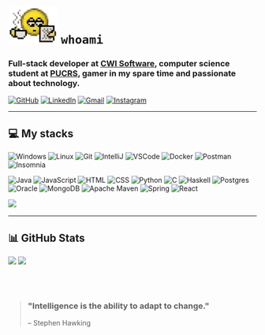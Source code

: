 # <img src="reading-newspaper-drinking-coffee.gif" alt="reading-newspaper-drinking-coffee" width="100px"/> `whoami`

 <!-- 🌐 [My profile](https://cassiano-flores.github.io/cassiano-flores) -->

### Full-stack developer at [CWI Software](https://cwi.com.br/), computer science student at [PUCRS](https://www.pucrs.br/en/the-university/), gamer in my spare time and passionate about technology.

[![GitHub](https://img.shields.io/badge/GitHub-100000?style=for-the-badge&logo=github&logoColor=white)](https://github.com/cassiano-flores) [![LinkedIn](https://img.shields.io/badge/linkedin-%230077B5.svg?style=for-the-badge&logo=linkedin&logoColor=white)](https://www.linkedin.com/in/cassiano-flores) [![Gmail](https://img.shields.io/badge/Gmail-D14836?style=for-the-badge&logo=gmail&logoColor=white)](mailto:cassianolfm@gmail.com) [![Instagram](https://img.shields.io/badge/Instagram-E4405F?style=for-the-badge&logo=instagram&logoColor=white)](https://www.instagram.com/cassianoflm)

---

## 💻 My stacks
![Windows](https://img.shields.io/badge/Windows-0078D6?style=for-the-badge&logo=windows&logoColor=white) ![Linux](https://img.shields.io/badge/Linux-FCC624?style=for-the-badge&logo=linux&logoColor=black) ![Git](https://img.shields.io/badge/GIT-E44C30?style=for-the-badge&logo=git&logoColor=white) ![IntelliJ](https://img.shields.io/badge/IntelliJ_IDEA-000000.svg?style=for-the-badge&logo=intellij-idea&logoColor=white) ![VSCode](https://img.shields.io/badge/VSCode-0078D4?style=for-the-badge&logo=visual%20studio%20code&logoColor=white) ![Docker](https://img.shields.io/badge/docker-%230db7ed.svg?style=for-the-badge&logo=docker&logoColor=white) ![Postman](https://img.shields.io/badge/Postman-FF6C37?style=for-the-badge&logo=Postman&logoColor=white) ![Insomnia](https://img.shields.io/badge/Insomnia-5849be?style=for-the-badge&logo=Insomnia&logoColor=white)

![Java](https://img.shields.io/badge/java-%23ED8B00.svg?style=for-the-badge&logo=java&logoColor=white) ![JavaScript](https://img.shields.io/badge/javascript-%23323330.svg?style=for-the-badge&logo=javascript&logoColor=%23F7DF1E) ![HTML](https://img.shields.io/badge/HTML5-E34F26?style=for-the-badge&logo=html5&logoColor=white) ![CSS](https://img.shields.io/badge/CSS3-1572B6?style=for-the-badge&logo=css3&logoColor=whitee) ![Python](https://img.shields.io/badge/Python-FFD43B?style=for-the-badge&logo=python&logoColor=blue) ![C](https://img.shields.io/badge/C-00599C?style=for-the-badge&logo=c&logoColor=white) ![Haskell](https://img.shields.io/badge/Haskell-5D4F85?style=for-the-badge&logo=haskell&logoColor=white) ![Postgres](https://img.shields.io/badge/postgres-%23316192.svg?style=for-the-badge&logo=postgresql&logoColor=white) ![Oracle](https://img.shields.io/badge/Oracle-F80000?style=for-the-badge&logo=Oracle&logoColor=white) ![MongoDB](https://img.shields.io/badge/MongoDB-%234ea94b.svg?style=for-the-badge&logo=mongodb&logoColor=white) ![Apache Maven](https://img.shields.io/badge/apache_maven-C71A36?style=for-the-badge&logo=apachemaven&logoColor=white) ![Spring](https://img.shields.io/badge/Spring-6DB33F?style=for-the-badge&logo=spring&logoColor=white) ![React](https://img.shields.io/badge/react-%2320232a.svg?style=for-the-badge&logo=react&logoColor=%2361DAFB)

![](https://github-readme-stats.vercel.app/api/top-langs/?username=cassiano-flores&theme=dracula&hide_border=false&include_all_commits=true&count_private=true&layout=compact)  

---

## 📊 GitHub Stats
![](https://github-readme-stats-git-masterrstaa-rickstaa.vercel.app/api?username=cassiano-flores&theme=dracula&include_all_commits=true) ![](https://github-readme-streak-stats.herokuapp.com/?user=cassiano-flores&theme=dracula&hide_border=false)<br/>

<br/><br/>

>### "Intelligence is the ability to adapt to change."
> – Stephen Hawking
